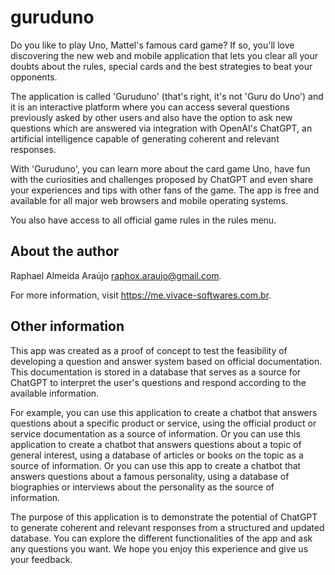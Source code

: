 # guruduno

Do you like to play Uno, Mattel's famous card game? If so, you'll love discovering the new web and mobile application that lets you clear all your doubts about the rules, special cards and the best strategies to beat your opponents.

The application is called 'Guruduno' (that's right, it's not 'Guru do Uno') and it is an interactive platform where you can access several questions previously asked by other users and also have the option to ask new questions which are answered via integration with OpenAI's ChatGPT, an artificial intelligence capable of generating coherent and relevant responses.

With 'Guruduno', you can learn more about the card game Uno, have fun with the curiosities and challenges proposed by ChatGPT and even share your experiences and tips with other fans of the game. The app is free and available for all major web browsers and mobile operating systems.

You also have access to all official game rules in the rules menu.

## About the author

Raphael Almeida Araújo raphox.araujo@gmail.com.

For more information, visit https://me.vivace-softwares.com.br.

## Other information

This app was created as a proof of concept to test the feasibility of developing a question and answer system based on official documentation. This documentation is stored in a database that serves as a source for ChatGPT to interpret the user's questions and respond according to the available information.

For example, you can use this application to create a chatbot that answers questions about a specific product or service, using the official product or service documentation as a source of information. Or you can use this application to create a chatbot that answers questions about a topic of general interest, using a database of articles or books on the topic as a source of information. Or you can use this app to create a chatbot that answers questions about a famous personality, using a database of biographies or interviews about the personality as the source of information.

The purpose of this application is to demonstrate the potential of ChatGPT to generate coherent and relevant responses from a structured and updated database. You can explore the different functionalities of the app and ask any questions you want. We hope you enjoy this experience and give us your feedback.
